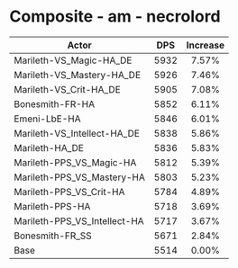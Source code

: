 # Composite - am - necrolord
| Actor | DPS | Increase |
|---|:---:|:---:|
|Marileth-VS_Magic-HA_DE|5932|7.57%|
|Marileth-VS_Mastery-HA_DE|5926|7.46%|
|Marileth-VS_Crit-HA_DE|5905|7.08%|
|Bonesmith-FR-HA|5852|6.11%|
|Emeni-LbE-HA|5846|6.01%|
|Marileth-VS_Intellect-HA_DE|5838|5.86%|
|Marileth-HA_DE|5836|5.83%|
|Marileth-PPS_VS_Magic-HA|5812|5.39%|
|Marileth-PPS_VS_Mastery-HA|5803|5.23%|
|Marileth-PPS_VS_Crit-HA|5784|4.89%|
|Marileth-PPS-HA|5718|3.69%|
|Marileth-PPS_VS_Intellect-HA|5717|3.67%|
|Bonesmith-FR_SS|5671|2.84%|
|Base|5514|0.00%|
